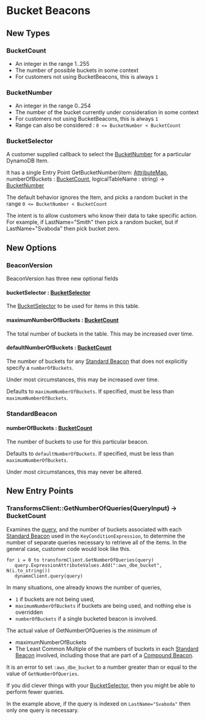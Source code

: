 [//]: # "Copyright Amazon.com Inc. or its affiliates. All Rights Reserved."
[//]: # "SPDX-License-Identifier: CC-BY-SA-4.0"

# Bucket Beacons

## New Types

### BucketCount

- An integer in the range 1..255
- The number of possible buckets in some context
- For customers not using BucketBeacons, this is always `1`

### BucketNumber

- An integer in the range 0..254
- The number of the bucket currently under consideration in some context
- For customers not using BucketBeacons, this is always `1`
- Range can also be considered : `0 <= BucketNumber < BucketCount`

### BucketSelector

A customer supplied callback to select the [BucketNumber](#bucketnumber) for a particular DynamoDB Item.

It has a single Entry Point
GetBucketNumber(item: [AttributeMap](https://docs.aws.amazon.com/amazondynamodb/latest/developerguide/WorkingWithItems.html), numberOfBuckets : [BucketCount](#bucketcount), logicalTableName : string) -> [BucketNumber](#bucketnumber)

The default behavior ignores the Item, and picks a random bucket in the range `0 <= BucketNumber < BucketCount`

The intent is to allow customers who know their data to take specific action.
For example, if LastName="Smith" then pick a random bucket, but if LastName="Svaboda" then pick bucket zero.

## New Options

### BeaconVersion

BeaconVersion has three new optional fields

#### bucketSelector : [BucketSelector](#bucketselector)

The [BucketSelector](#bucketselector) to be used for items in this table.

#### maximumNumberOfBuckets : [BucketCount](#bucketcount)

The total number of buckets in the table. This may be increased over time.

#### defaultNumberOfBuckets : [BucketCount](#bucketcount)

The number of buckets for any [Standard Beacon](../../searchable-encryption/beacons.md#standard-beacon) that does not explicitly specify a `numberOfBuckets`.

Under most circumstances, this may be increased over time.

Defaults to `maximumNumberOfBuckets`. If specified, must be less than `maximumNumberOfBuckets`.

### StandardBeacon

#### numberOfBuckets : [BucketCount](#bucketcount)

The number of buckets to use for this particular beacon.

Defaults to `defaultNumberOfBuckets`. If specified, must be less than `maximumNumberOfBuckets`.

Under most circumstances, this may never be altered.

## New Entry Points

### TransformsClient::GetNumberOfQueries(QueryInput) -> BucketCount

Examines the [query](https://docs.aws.amazon.com/amazondynamodb/latest/APIReference/API_Query.html), and the number of buckets associated with each [Standard Beacon](../../searchable-encryption/beacons.md#standard-beacon) used in the `KeyConditionExpression`, to determine the number of separate queries necessary to retrieve all of the items. In the general case, customer code would look like this.

    for i = 0 to transformClient.GetNumberOfQueries(query)
       query.ExpressionAttributeValues.Add(":aws_dbe_bucket", N(i.to_string())
       dynamoClient.query(query)

In many situations, one already knows the number of queries,

- `1` if buckets are not being used,
- `maximumNumberOfBuckets` if buckets are being used, and nothing else is overridden
- `numberOfBuckets` if a single bucketed beacon is involved.

The actual value of GetNumberOfQueries is the minimum of

- maximumNumberOfBuckets
- The Least Common Multiple of the numbers of buckets in each
  [Standard Beacon](../../searchable-encryption/beacons.md#standard-beacon) involved,
  including those that are part of a [Compound Beacon](../../searchable-encryption/beacons.md#compound-beacon).

It is an error to set `:aws_dbe_bucket` to a number greater than or equal to the value of `GetNumberOfQueries`.

If you did clever things with your [BucketSelector](#bucketselector), then you might be able to perform fewer queries.

In the example above, if the query is indexed on `LastName="Svaboda"` then only one query is necessary.
